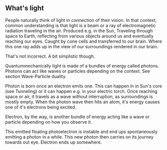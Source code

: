## What's light

People naturally think of light in connection of their vision. In that context, common understanding is that light is a beam or a ray of electromagnetic radiation traveling in the air. Produced e.g. in the Sun, Traveling through space to Earth, reflecting from various objects around us and eventually reaching our eyes. Caught by cone cells and transferred to our brain. Where this one ray adds up in the view of our surroundings rendered in our brain.  

That's not incorrect. A bit simplistic though.

Quantummechanically light is made of a bundles of energy called photons. Photons can act like waves or particles depending on the context. See section Wave-Particle duality.

Photon is born once an electron emits one. This can happen in in Sun's core (see Tunneling) or it can happen e.g. in your electric torch. Once reaching space or air, it travels as a wave without interruption, as surroundings is mostly empty. 
When the photon wave then hits an atom, it's energy causes one of it's electrons being excited.

 Electron, by the way, is another bundle of energy acting like a wave or particle depending on how you observe it.

This emitted floating photoelectron is instable and end ups spontaneously emitting a photon in a while. This new photon then carries on its journey towards out eye. Electron ends up somewhere.